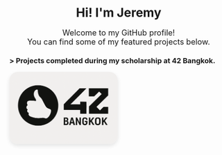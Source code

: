 <h1 align="center">Hi! I'm Jeremy</h1>

<p align="center" style="font-size: 18px;">
  Welcome to my GitHub profile!<br>
  You can find some of my featured projects below.
</p>

<h3 align="left"> > Projects completed during my scholarship at 42 Bangkok.</h3>

<p align="left">
  <a href="https://github.com/Hotaruban/Hotaruban/tree/main/42Bangkok">
    <img
      src="visit_card_42_bangkok.png"
      alt="42 Bangkok"
      width="250px"
      style="border-radius: 20px; box-shadow: 0 4px 10px rgba(0,0,0,0.1);"
    />
  </a>
</p>
